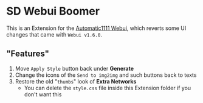 ﻿# SD Webui Boomer
This is an Extension for the [Automatic1111 Webui](https://github.com/AUTOMATIC1111/stable-diffusion-webui), which reverts some UI changes that came with `Webui v1.6.0`.

## "Features"
1. Move `Apply Style` button back under **Generate**
2. Change the icons of the `Send to img2img` and such buttons back to texts
3. Restore the old "`thumbs`" look of **Extra Networks**
    - You can delete the `style.css` file inside this Extension folder if you don't want this
